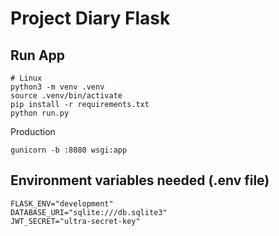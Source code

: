 # Project Diary Flask

## Run App
```[bash]
# Linux
python3 -m venv .venv
source .venv/bin/activate
pip install -r requirements.txt
python run.py
```
Production
```[bash]
gunicorn -b :8080 wsgi:app
```

## Environment variables needed (.env file)
```[python]
FLASK_ENV="development"
DATABASE_URI="sqlite:///db.sqlite3"
JWT_SECRET="ultra-secret-key"
```